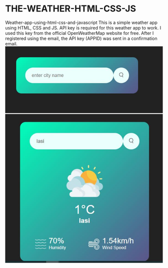 # THE-WEATHER-HTML-CSS-JS
Weather-app-using-html-css-and-javascript
This is a simple weather app using HTML, CSS and JS. API key is required for this weather app to work.
I used this key from the official OpenWeatherMap website for free. After I registered using the email, the API key (APPID) was sent in a confirmation email.
![banner](Capture0.JPG)
![banner](Capture1.JPG)

